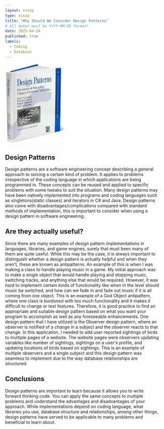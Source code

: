 ```yaml
---
layout: essay
type: essay
title: "Why Should We Consider Design Patterns"
# All dates must be YYYY-MM-DD format!
date: 2025-04-24
published: true
labels:
  - Coding
  - Database
---
```


<img width="200px" class="rounded float-start pe-4" src="../img/design_patterns.jpg">

## Design Patterns

Design patterns are a software engineering concept describing a general approach to solving a certain kind of problem. It applies to problems irrespective of the coding language in which applications are being programmed in. These concepts can be reused and applied to specific problems with some tweaks to suit the situation. Many design patterns may have been natively implemented into programs and coding languages such as singletons(static classes) and iterators in C# and Java. Design patterns also come with disadvantages/complications compared with standard methods of implementation, this is important to consider when using a design pattern in software engineering.

## Are they actually useful?

Since there are many examples of design pattern implementations in languages, libraries, and game engines, surely that must been many of them are quite useful. While this may be the case, it is always important to distinguish whether a design pattern is actually helpful and when they aren't, these are known as antipatterns. An example of this is when I was making a class to handle playing music in a game. My initial approach was to make a single object that would handle playing and stopping music, switching tracks, and anything else that would be required. However, it was hard to implement certain kinds of functionality like when in the level should music be switched, and how can we fade in and fade out music if it is all coming from one object. This is an example of a God Object antipattern, where one class is burdoned with too much functionality and it makes it difficult to change or test features. Therefore, it is good practice to find an appropriate and suitable design pattern based on what you want your program to accomplish as well as any foreseeable enhancements. One design pattern that I have utilized is the Observer design pattern, where an observer is notified of a change in a subject and the observer reacts to that change. In this application, I needed to add user reported sightings of birds to multiple pages of a website. The website pages were observers updating variables like number of sightings, sightings on a user's profile, and updating locations of birds based on sightings. This is an example of multiple observers and a single subject and this design pattern was seamless to implement due to the way database relationships are structured.

## Conclusions

Design patterns are important to learn because it allows you to write forward thinking code. You can apply the same concepts to multiple problems and understand the advantages and disadvantages of your approach. While implementations depend on coding language, what libraries you use, database structure and relationships, among other things, design patterns have served to be applicable to many problems and beneficial to learn about.
